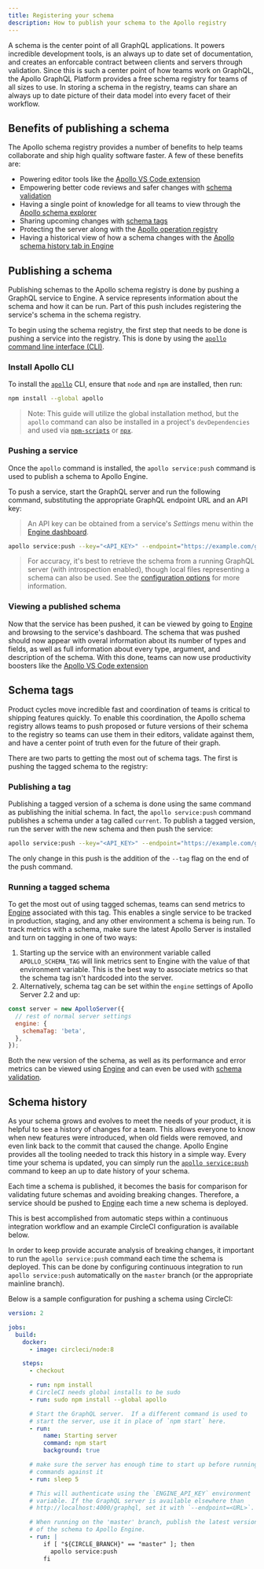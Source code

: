 ```yaml
---
title: Registering your schema
description: How to publish your schema to the Apollo registry
---
```


A schema is the center point of all GraphQL applications. It powers incredible development tools, is an always up to date set of documentation, and creates an enforcable contract between clients and servers through validation. Since this is such a center point of how teams work on GraphQL, the Apollo GraphQL Platform provides a free schema registry for teams of all sizes to use. In storing a schema in the registry, teams can share an always up to date picture of their data model into every facet of their workflow.

<h2 id="benefits">Benefits of publishing a schema</h2>

The Apollo schema registry provides a number of benefits to help teams collaborate and ship high quality software faster. A few of these benefits are:

* Powering editor tools like the [Apollo VS Code extension](https://marketplace.visualstudio.com/items?itemName=apollographql.vscode-apollo)
* Empowering better code reviews and safer changes with [schema validation](./schema-validation.html)
* Having a single point of knowledge for all teams to view through the [Apollo schema explorer](https://engine.apollographql.com)
* Sharing upcoming changes with [schema tags](#schema-tags)
* Protecting the server along with the [Apollo operation registry](./operation-registry.html)
* Having a historical view of how a schema changes with the [Apollo schema history tab in Engine](#history)

<h2 id="setup">Publishing a schema</h2>

Publishing schemas to the Apollo schema registry is done by pushing a GraphQL service to Engine. A service represents information about the schema and how it can be run. Part of this push includes registering the service's schema in the schema registry.

To begin using the schema registry, the first step that needs to be done is pushing a service into the registry. This is done by using the [`apollo` command line interface (CLI)](https://npm.im/apollo).

<h3 id="install-apollo-cli">Install Apollo CLI</h3>

To install the [`apollo`](https://npm.im/apollo) CLI, ensure that `node` and `npm` are installed, then run:

```bash
npm install --global apollo
```

> Note: This guide will utilize the global installation method, but the `apollo` command can also be installed in a project's `devDependencies` and used via [`npm-scripts`](https://docs.npmjs.com/misc/scripts) or [`npx`](https://npm.im/npx).

<h3 id="publish">Pushing a service</h3>

Once the `apollo` command is installed, the `apollo service:push` command is used to publish a schema to Apollo Engine.

To push a service, start the GraphQL server and run the following command, substituting the appropriate GraphQL endpoint URL and an API key:

> An API key can be obtained from a service's _Settings_ menu within the [Engine dashboard](https://engine.apollographql.com/).

```bash
apollo service:push --key="<API_KEY>" --endpoint="https://example.com/graphql"
```

> For accuracy, it's best to retrieve the schema from a running GraphQL server (with introspection enabled), though local files representing a schema can also be used. See the [configuration options](./resources/apollo-config.html) for more information.

<h3 id="viewing-schema">Viewing a published schema</h3>

Now that the service has been pushed, it can be viewed by going to [Engine](https://engine.apollographql.com) and browsing to the service's dashboard. The schema that was pushed should now appear with overal information about its number of types and fields, as well as full information about every type, argument, and description of the schema. With this done, teams can now use productivity boosters like the [Apollo VS Code extension](./editor-plugins.html)

<h2 id="schema-tags">Schema tags</h2>

Product cycles move incredible fast and coordination of teams is critical to shipping features quickly. To enable this coordination, the Apollo schema registry allows teams to push proposed or future versions of their schema to the registry so teams can use them in their editors, validate against them, and have a center point of truth even for the future of their graph.

There are two parts to getting the most out of schema tags. The first is pushing the tagged schema to the registry:

<h3 id="publishing-a-tag">Publishing a tag</h3>

Publishing a tagged version of a schema is done using the same command as publishing the initial schema. In fact, the `apollo service:push` command publishes a schema under a tag called `current`. To publish a tagged version, run the server with the new schema and then push the service:

```bash
apollo service:push --key="<API_KEY>" --endpoint="https://example.com/graphql" --tag=beta
```

The only change in this push is the addition of the `--tag` flag on the end of the push command.

<h3 id="sending-tagged-metrics">Running a tagged schema</h3>

To get the most out of using tagged schemas, teams can send metrics to [Engine](https://engine.apollographql.com) associated with this tag. This enables a single service to be tracked in production, staging, and any other environment a schema is being run. To track metrics with a schema, make sure the latest Apollo Server is installed and turn on tagging in one of two ways:

1. Starting up the service with an environment variable called `APOLLO_SCHEMA_TAG` will link metrics sent to Engine with the value of that environment variable. This is the best way to associate metrics so that the schema tag isn't hardcoded into the server.
2. Alternatively, schema tag can be set within the `engine` settings of Apollo Server 2.2 and up:

```js
const server = new ApolloServer({
  // rest of normal server settings
  engine: {
    schemaTag: 'beta',
  },
});
```

Both the new version of the schema, as well as its performance and error metrics can be viewed using [Engine](https://engine.apollographql.com) and can even be used with [schema validation](./schema-validation.html).

<h2 id="history">Schema history</h2>

As your schema grows and evolves to meet the needs of your product, it is helpful to see a history of changes for a team. This allows everyone to know when new features were introduced, when old fields were removed, and even link back to the commit that caused the change. Apollo Engine provides all the tooling needed to track this history in a simple way. Every time your schema is updated, you can simply run the [`apollo service:push`](#publish) command to keep an up to date history of your schema.

Each time a schema is published, it becomes the basis for comparison for validating future schemas and avoiding breaking changes. Therefore, a service should be pushed to [Engine](https://engine.apollographql.com) each time a new schema is deployed.

This is best accomplished from automatic steps within a continuous integration workflow and an example CircleCI configuration is available below.

In order to keep provide accurate analysis of breaking changes, it important to run the `apollo service:push` command each time the schema is deployed. This can be done by configuring continuous integration to run `apollo service:push` automatically on the `master` branch (or the appropriate mainline branch).

Below is a sample configuration for pushing a schema using CircleCI:

```yaml
version: 2

jobs:
  build:
    docker:
      - image: circleci/node:8

    steps:
      - checkout

      - run: npm install
      # CircleCI needs global installs to be sudo
      - run: sudo npm install --global apollo

      # Start the GraphQL server.  If a different command is used to
      # start the server, use it in place of `npm start` here.
      - run:
          name: Starting server
          command: npm start
          background: true

      # make sure the server has enough time to start up before running
      # commands against it
      - run: sleep 5

      # This will authenticate using the `ENGINE_API_KEY` environment
      # variable. If the GraphQL server is available elsewhere than
      # http://localhost:4000/graphql, set it with `--endpoint=<URL>`.

      # When running on the 'master' branch, publish the latest version
      # of the schema to Apollo Engine.
      - run: |
          if [ "${CIRCLE_BRANCH}" == "master" ]; then
            apollo service:push
          fi
```
